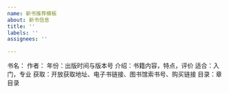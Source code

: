 ```yaml
---
name: 新书推荐模板
about: 新书信息
title: ''
labels: ''
assignees: ''

---
```


书名：
作者：
年份：出版时间与版本号
介绍：书籍内容，特点，评价
适合：入门，专业
获取：开放获取地址、电子书链接、图书馆索书号、购买链接
目录：章目录
